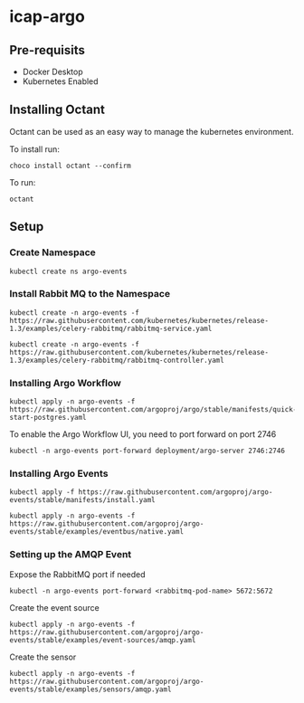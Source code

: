 # icap-argo

## Pre-requisits 
- Docker Desktop
- Kubernetes Enabled

## Installing Octant
Octant can be used as an easy way to manage the kubernetes environment.

To install run:
```
choco install octant --confirm
```

To run: 
```
octant
```

## Setup

### Create Namespace

```
kubectl create ns argo-events
```

### Install Rabbit MQ to the Namespace

```
kubectl create -n argo-events -f https://raw.githubusercontent.com/kubernetes/kubernetes/release-1.3/examples/celery-rabbitmq/rabbitmq-service.yaml
```
```
kubectl create -n argo-events -f https://raw.githubusercontent.com/kubernetes/kubernetes/release-1.3/examples/celery-rabbitmq/rabbitmq-controller.yaml
```

### Installing Argo Workflow

```
kubectl apply -n argo-events -f https://raw.githubusercontent.com/argoproj/argo/stable/manifests/quick-start-postgres.yaml
```

To enable the Argo Workflow UI, you need to port forward on port 2746

```
kubectl -n argo-events port-forward deployment/argo-server 2746:2746
```

### Installing Argo Events

```
kubectl apply -f https://raw.githubusercontent.com/argoproj/argo-events/stable/manifests/install.yaml
```
```
kubectl apply -n argo-events -f https://raw.githubusercontent.com/argoproj/argo-events/stable/examples/eventbus/native.yaml
```

### Setting up the AMQP Event

Expose the RabbitMQ port if needed

```
kubectl -n argo-events port-forward <rabbitmq-pod-name> 5672:5672
```

Create the event source
```
kubectl apply -n argo-events -f https://raw.githubusercontent.com/argoproj/argo-events/stable/examples/event-sources/amqp.yaml
```

Create the sensor
```
kubectl apply -n argo-events -f https://raw.githubusercontent.com/argoproj/argo-events/stable/examples/sensors/amqp.yaml
```

